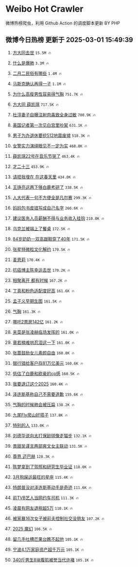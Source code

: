 # Weibo Hot Crawler 



微博热榜爬虫，利用 Github Action 的调度脚本更新 BY PHP 


## 微博今日热榜 更新于 2025-03-01 15:49:39 
1. [方大同去世](https://s.weibo.com/weibo?q=%23%E6%96%B9%E5%A4%A7%E5%90%8C%E5%8E%BB%E4%B8%96%23&t=31&band_rank=1&Refer=top) `15.5M 🔥` 

1. [什么是爆肺](https://s.weibo.com/weibo?q=%23%E4%BB%80%E4%B9%88%E6%98%AF%E7%88%86%E8%82%BA%23&t=31&band_rank=2&Refer=top) `3.3M 🔥` 

1. [二月二民俗有哪些](https://s.weibo.com/weibo?q=%23%E4%BA%8C%E6%9C%88%E4%BA%8C%E6%B0%91%E4%BF%97%E6%9C%89%E5%93%AA%E4%BA%9B%23&t=31&band_rank=3&Refer=top) `1.4M 🔥` 

1. [马斯克确认再得一子](https://s.weibo.com/weibo?q=%23%E9%A9%AC%E6%96%AF%E5%85%8B%E7%A1%AE%E8%AE%A4%E5%86%8D%E5%BE%97%E4%B8%80%E5%AD%90%23&t=31&band_rank=4&Refer=top) `1.1M 🔥` 

1. [为什么高瘦男性容易得气胸](https://s.weibo.com/weibo?q=%23%E4%B8%BA%E4%BB%80%E4%B9%88%E9%AB%98%E7%98%A6%E7%94%B7%E6%80%A7%E5%AE%B9%E6%98%93%E5%BE%97%E6%B0%94%E8%83%B8%23&t=31&band_rank=5&Refer=top) `751.7K 🔥` 

1. [方大同 薛凯琪](https://s.weibo.com/weibo?q=%E6%96%B9%E5%A4%A7%E5%90%8C%20%E8%96%9B%E5%87%AF%E7%90%AA&t=31&band_rank=6&Refer=top) `717.5K 🔥` 

1. [杜淳妻子自曝注射肉毒致全身过敏](https://s.weibo.com/weibo?q=%23%E6%9D%9C%E6%B7%B3%E5%A6%BB%E5%AD%90%E8%87%AA%E6%9B%9D%E6%B3%A8%E5%B0%84%E8%82%89%E6%AF%92%E8%87%B4%E5%85%A8%E8%BA%AB%E8%BF%87%E6%95%8F%23&t=31&band_rank=7&Refer=top) `700.9K 🔥` 

1. [美国记者第一次见白宫里吵架](https://s.weibo.com/weibo?q=%23%E7%BE%8E%E5%9B%BD%E8%AE%B0%E8%80%85%E7%AC%AC%E4%B8%80%E6%AC%A1%E8%A7%81%E7%99%BD%E5%AE%AB%E9%87%8C%E5%90%B5%E6%9E%B6%23&t=31&band_rank=8&Refer=top) `631.1K 🔥` 

1. [男子为办退休要挖512地震废墟](https://s.weibo.com/weibo?q=%23%E7%94%B7%E5%AD%90%E4%B8%BA%E5%8A%9E%E9%80%80%E4%BC%91%E8%A6%81%E6%8C%96512%E5%9C%B0%E9%9C%87%E5%BA%9F%E5%A2%9F%23&t=31&band_rank=9&Refer=top) `518.3K 🔥` 

1. [女警实力演绎眼见不一定为实](https://s.weibo.com/weibo?q=%23%E5%A5%B3%E8%AD%A6%E5%AE%9E%E5%8A%9B%E6%BC%94%E7%BB%8E%E7%9C%BC%E8%A7%81%E4%B8%8D%E4%B8%80%E5%AE%9A%E4%B8%BA%E5%AE%9E%23&t=31&band_rank=10&Refer=top) `468.8K 🔥` 

1. [薛凯琪22号在音乐节哭了](https://s.weibo.com/weibo?q=%23%E8%96%9B%E5%87%AF%E7%90%AA22%E5%8F%B7%E5%9C%A8%E9%9F%B3%E4%B9%90%E8%8A%82%E5%93%AD%E4%BA%86%23&t=31&band_rank=11&Refer=top) `463.4K 🔥` 

1. [才二十三](https://s.weibo.com/weibo?q=%E6%89%8D%E4%BA%8C%E5%8D%81%E4%B8%89&t=31&band_rank=12&Refer=top) `453.9K 🔥` 

1. [请把我埋在 在这春天里](https://s.weibo.com/weibo?q=%E8%AF%B7%E6%8A%8A%E6%88%91%E5%9F%8B%E5%9C%A8%20%E5%9C%A8%E8%BF%99%E6%98%A5%E5%A4%A9%E9%87%8C&t=31&band_rank=13&Refer=top) `434.0K 🔥` 

1. [王铮亮这两下够白鹿考研了](https://s.weibo.com/weibo?q=%E7%8E%8B%E9%93%AE%E4%BA%AE%E8%BF%99%E4%B8%A4%E4%B8%8B%E5%A4%9F%E7%99%BD%E9%B9%BF%E8%80%83%E7%A0%94%E4%BA%86&t=31&band_rank=14&Refer=top) `338.5K 🔥` 

1. [人大代表一句不方便全是凡尔赛](https://s.weibo.com/weibo?q=%23%E4%BA%BA%E5%A4%A7%E4%BB%A3%E8%A1%A8%E4%B8%80%E5%8F%A5%E4%B8%8D%E6%96%B9%E4%BE%BF%E5%85%A8%E6%98%AF%E5%87%A1%E5%B0%94%E8%B5%9B%23&t=31&band_rank=15&Refer=top) `299.3K 🔥` 

1. [妈妈包书皮错写成自己名字](https://s.weibo.com/weibo?q=%23%E5%A6%88%E5%A6%88%E5%8C%85%E4%B9%A6%E7%9A%AE%E9%94%99%E5%86%99%E6%88%90%E8%87%AA%E5%B7%B1%E5%90%8D%E5%AD%97%23&t=31&band_rank=16&Refer=top) `266.6K 🔥` 

1. [建议医务人员薪酬不得与业务收入挂钩](https://s.weibo.com/weibo?q=%23%E5%BB%BA%E8%AE%AE%E5%8C%BB%E5%8A%A1%E4%BA%BA%E5%91%98%E8%96%AA%E9%85%AC%E4%B8%8D%E5%BE%97%E4%B8%8E%E4%B8%9A%E5%8A%A1%E6%94%B6%E5%85%A5%E6%8C%82%E9%92%A9%23&t=31&band_rank=17&Refer=top) `210.0K 🔥` 

1. [乌克兰被端上了餐桌](https://s.weibo.com/weibo?q=%23%E4%B9%8C%E5%85%8B%E5%85%B0%E8%A2%AB%E7%AB%AF%E4%B8%8A%E4%BA%86%E9%A4%90%E6%A1%8C%23&t=31&band_rank=18&Refer=top) `172.5K 🔥` 

1. [84岁奶奶一双高跟鞋穿了40年](https://s.weibo.com/weibo?q=84%E5%B2%81%E5%A5%B6%E5%A5%B6%E4%B8%80%E5%8F%8C%E9%AB%98%E8%B7%9F%E9%9E%8B%E7%A9%BF%E4%BA%8640%E5%B9%B4&t=31&band_rank=19&Refer=top) `171.5K 🔥` 

1. [张星特微粒文化解约](https://s.weibo.com/weibo?q=%23%E5%BC%A0%E6%98%9F%E7%89%B9%E5%BE%AE%E7%B2%92%E6%96%87%E5%8C%96%E8%A7%A3%E7%BA%A6%23&t=31&band_rank=20&Refer=top) `170.5K 🔥` 

1. [麦恩莉](https://s.weibo.com/weibo?q=%E9%BA%A6%E6%81%A9%E8%8E%89&t=31&band_rank=21&Refer=top) `170.4K 🔥` 

1. [抗癌博主陈幸运去世](https://s.weibo.com/weibo?q=%23%E6%8A%97%E7%99%8C%E5%8D%9A%E4%B8%BB%E9%99%88%E5%B9%B8%E8%BF%90%E5%8E%BB%E4%B8%96%23&t=31&band_rank=22&Refer=top) `170.2K 🔥` 

1. [相聚离开 都有时候](https://s.weibo.com/weibo?q=%E7%9B%B8%E8%81%9A%E7%A6%BB%E5%BC%80%20%E9%83%BD%E6%9C%89%E6%97%B6%E5%80%99&t=31&band_rank=23&Refer=top) `167.2K 🔥` 

1. [丁真和粉色适配度好高](https://s.weibo.com/weibo?q=%23%E4%B8%81%E7%9C%9F%E5%92%8C%E7%B2%89%E8%89%B2%E9%80%82%E9%85%8D%E5%BA%A6%E5%A5%BD%E9%AB%98%23&t=31&band_rank=24&Refer=top) `161.6K 🔥` 

1. [孟子义早期生图](https://s.weibo.com/weibo?q=%23%E5%AD%9F%E5%AD%90%E4%B9%89%E6%97%A9%E6%9C%9F%E7%94%9F%E5%9B%BE%23&t=31&band_rank=25&Refer=top) `161.5K 🔥` 

1. [气胸](https://s.weibo.com/weibo?q=%E6%B0%94%E8%83%B8&t=31&band_rank=26&Refer=top) `161.3K 🔥` 

1. [哪吒2票房142亿](https://s.weibo.com/weibo?q=%23%E5%93%AA%E5%90%922%E7%A5%A8%E6%88%BF142%E4%BA%BF%23&t=31&band_rank=27&Refer=top) `161.2K 🔥` 

1. [夹菜是张凌赫临场发挥的](https://s.weibo.com/weibo?q=%23%E5%A4%B9%E8%8F%9C%E6%98%AF%E5%BC%A0%E5%87%8C%E8%B5%AB%E4%B8%B4%E5%9C%BA%E5%8F%91%E6%8C%A5%E7%9A%84%23&t=31&band_rank=28&Refer=top) `161.0K 🔥` 

1. [章若楠难哄忍泪这一下](https://s.weibo.com/weibo?q=%E7%AB%A0%E8%8B%A5%E6%A5%A0%E9%9A%BE%E5%93%84%E5%BF%8D%E6%B3%AA%E8%BF%99%E4%B8%80%E4%B8%8B&t=31&band_rank=29&Refer=top) `161.0K 🔥` 

1. [张蔷鼓励女儿素颜自由](https://s.weibo.com/weibo?q=%E5%BC%A0%E8%94%B7%E9%BC%93%E5%8A%B1%E5%A5%B3%E5%84%BF%E7%B4%A0%E9%A2%9C%E8%87%AA%E7%94%B1&t=31&band_rank=30&Refer=top) `160.8K 🔥` 

1. [银行错给客户存81万亿美元](https://s.weibo.com/weibo?q=%23%E9%93%B6%E8%A1%8C%E9%94%99%E7%BB%99%E5%AE%A2%E6%88%B7%E5%AD%9881%E4%B8%87%E4%BA%BF%E7%BE%8E%E5%85%83%23&t=31&band_rank=31&Refer=top) `160.6K 🔥` 

1. [低估了白鹿和欧豪的cp感](https://s.weibo.com/weibo?q=%E4%BD%8E%E4%BC%B0%E4%BA%86%E7%99%BD%E9%B9%BF%E5%92%8C%E6%AC%A7%E8%B1%AA%E7%9A%84cp%E6%84%9F&t=31&band_rank=32&Refer=top) `160.5K 🔥` 

1. [我要退订这个2025](https://s.weibo.com/weibo?q=%E6%88%91%E8%A6%81%E9%80%80%E8%AE%A2%E8%BF%99%E4%B8%AA2025&t=31&band_rank=33&Refer=top) `160.4K 🔥` 

1. [泽连斯基称自己不需要道歉](https://s.weibo.com/weibo?q=%23%E6%B3%BD%E8%BF%9E%E6%96%AF%E5%9F%BA%E7%A7%B0%E8%87%AA%E5%B7%B1%E4%B8%8D%E9%9C%80%E8%A6%81%E9%81%93%E6%AD%89%23&t=31&band_rank=34&Refer=top) `155.6K 🔥` 

1. [气胸的时候肺会被压扁](https://s.weibo.com/weibo?q=%23%E6%B0%94%E8%83%B8%E7%9A%84%E6%97%B6%E5%80%99%E8%82%BA%E4%BC%9A%E8%A2%AB%E5%8E%8B%E6%89%81%23&t=31&band_rank=35&Refer=top) `138.2K 🔥` 

1. [九尾Fly爬山好搭子](https://s.weibo.com/weibo?q=%23%E4%B9%9D%E5%B0%BEFly%E7%88%AC%E5%B1%B1%E5%A5%BD%E6%90%AD%E5%AD%90%23&t=31&band_rank=36&Refer=top) `137.8K 🔥` 

1. [特别的人](https://s.weibo.com/weibo?q=%E7%89%B9%E5%88%AB%E7%9A%84%E4%BA%BA&t=31&band_rank=37&Refer=top) `133.0K 🔥` 

1. [刘德华说向太打保龄球像走猫步](https://s.weibo.com/weibo?q=%E5%88%98%E5%BE%B7%E5%8D%8E%E8%AF%B4%E5%90%91%E5%A4%AA%E6%89%93%E4%BF%9D%E9%BE%84%E7%90%83%E5%83%8F%E8%B5%B0%E7%8C%AB%E6%AD%A5&t=31&band_rank=38&Refer=top) `132.1K 🔥` 

1. [景甜吴谨言两部爽文女主联动](https://s.weibo.com/weibo?q=%E6%99%AF%E7%94%9C%E5%90%B4%E8%B0%A8%E8%A8%80%E4%B8%A4%E9%83%A8%E7%88%BD%E6%96%87%E5%A5%B3%E4%B8%BB%E8%81%94%E5%8A%A8&t=31&band_rank=39&Refer=top) `131.5K 🔥` 

1. [尊界 迈巴赫](https://s.weibo.com/weibo?q=%E5%B0%8A%E7%95%8C%20%E8%BF%88%E5%B7%B4%E8%B5%AB&t=31&band_rank=40&Refer=top) `128.3K 🔥` 

1. [陈梦拿到了驾照和研究生毕业证](https://s.weibo.com/weibo?q=%23%E9%99%88%E6%A2%A6%E6%8B%BF%E5%88%B0%E4%BA%86%E9%A9%BE%E7%85%A7%E5%92%8C%E7%A0%94%E7%A9%B6%E7%94%9F%E6%AF%95%E4%B8%9A%E8%AF%81%23&t=31&band_rank=41&Refer=top) `118.0K 🔥` 

1. [3月狗屎运最旺的星座](https://s.weibo.com/weibo?q=%233%E6%9C%88%E7%8B%97%E5%B1%8E%E8%BF%90%E6%9C%80%E6%97%BA%E7%9A%84%E6%98%9F%E5%BA%A7%23&t=31&band_rank=42&Refer=top) `115.4K 🔥` 

1. [特朗普没对泽连斯基动手是奇迹](https://s.weibo.com/weibo?q=%23%E7%89%B9%E6%9C%97%E6%99%AE%E6%B2%A1%E5%AF%B9%E6%B3%BD%E8%BF%9E%E6%96%AF%E5%9F%BA%E5%8A%A8%E6%89%8B%E6%98%AF%E5%A5%87%E8%BF%B9%23&t=31&band_rank=43&Refer=top) `111.6K 🔥` 

1. [前TVB艺人当网约车司机](https://s.weibo.com/weibo?q=%23%E5%89%8DTVB%E8%89%BA%E4%BA%BA%E5%BD%93%E7%BD%91%E7%BA%A6%E8%BD%A6%E5%8F%B8%E6%9C%BA%23&t=31&band_rank=44&Refer=top) `111.3K 🔥` 

1. [凌晨有网友退税超5万](https://s.weibo.com/weibo?q=%23%E5%87%8C%E6%99%A8%E6%9C%89%E7%BD%91%E5%8F%8B%E9%80%80%E7%A8%8E%E8%B6%855%E4%B8%87%23&t=31&band_rank=45&Refer=top) `110.1K 🔥` 

1. [被家暴16次女子被前夫控制社交没朋友](https://s.weibo.com/weibo?q=%23%E8%A2%AB%E5%AE%B6%E6%9A%B416%E6%AC%A1%E5%A5%B3%E5%AD%90%E8%A2%AB%E5%89%8D%E5%A4%AB%E6%8E%A7%E5%88%B6%E7%A4%BE%E4%BA%A4%E6%B2%A1%E6%9C%8B%E5%8F%8B%23&t=31&band_rank=46&Refer=top) `107.2K 🔥` 

1. [2025 魔幻](https://s.weibo.com/weibo?q=2025%20%E9%AD%94%E5%B9%BB&t=31&band_rank=47&Refer=top) `106.5K 🔥` 

1. [留几手吐槽芒果台瞧不起他](https://s.weibo.com/weibo?q=%23%E7%95%99%E5%87%A0%E6%89%8B%E5%90%90%E6%A7%BD%E8%8A%92%E6%9E%9C%E5%8F%B0%E7%9E%A7%E4%B8%8D%E8%B5%B7%E4%BB%96%23&t=31&band_rank=48&Refer=top) `105.1K 🔥` 

1. [宁波4.1万家庭资产超千万元](https://s.weibo.com/weibo?q=%23%E5%AE%81%E6%B3%A24.1%E4%B8%87%E5%AE%B6%E5%BA%AD%E8%B5%84%E4%BA%A7%E8%B6%85%E5%8D%83%E4%B8%87%E5%85%83%23&t=31&band_rank=49&Refer=top) `105.1K 🔥` 

1. [340斤男生8块腹肌被誉当代许褚](https://s.weibo.com/weibo?q=%23340%E6%96%A4%E7%94%B7%E7%94%9F8%E5%9D%97%E8%85%B9%E8%82%8C%E8%A2%AB%E8%AA%89%E5%BD%93%E4%BB%A3%E8%AE%B8%E8%A4%9A%23&t=31&band_rank=50&Refer=top) `105.1K 🔥` 

